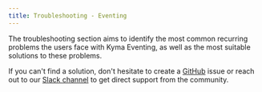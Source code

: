```yaml
---
title: Troubleshooting - Eventing
---
```


The troubleshooting section aims to identify the most common recurring problems the users face with Kyma Eventing, as well as the most suitable solutions to these problems.

If you can't find a solution, don't hesitate to create a [GitHub](https://github.com/kyma-project/kyma/issues) issue or reach out to our [Slack channel](http://slack.kyma-project.io/) to get direct support from the community.

